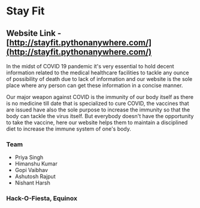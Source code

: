 # Stay Fit
## Website Link - [http://stayfit.pythonanywhere.com/](http://stayfit.pythonanywhere.com/)
In the midst of COVID 19 pandemic it's very essential to hold decent information related to the medical healthcare facilities to tackle any ounce of possibility of death due to lack of information and our website is the sole place where any person can get these information in a concise manner.


Our major weapon against COVID is the immunity of our body itself as there is no medicine till date that is specialized to cure COVID, the vaccines that are issued have also the sole purpose to increase the immunity so that the body can tackle the virus itself. But everybody doesn't have the opportunity to take the vaccine, here our website helps them to maintain a disciplined diet to increase the immune system of one's body. 
### Team
- Priya Singh
- Himanshu Kumar
- Gopi Vaibhav
- Ashutosh Rajput
- Nishant Harsh




### Hack-O-Fiesta, Equinox

